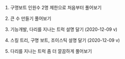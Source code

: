 1. 구명보트 인원수 2명 제한으로 처음부터 풀어보기

2. 큰 수 만들기 풀어보기

3. 기능개발, 다리를 지나는 트럭 설명 달기 (2020-12-09 v)

4. 스킬 트리, 구명 보트, 조이스틱 설명 달기 (2020-12-09 v)

5. 다리를 지나는 트럭 좀 더 깔끔하게 풀어보기
